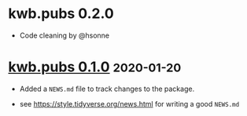 # kwb.pubs 0.2.0

* Code cleaning by @hsonne


# [kwb.pubs 0.1.0](https://github.com/KWB-R/kwb.pubs/releases/tag/v0.1.0) <small>2020-01-20</small>

* Added a `NEWS.md` file to track changes to the package.

* see https://style.tidyverse.org/news.html for writing a good `NEWS.md`


